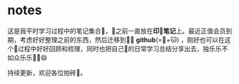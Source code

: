 # notes

这是我平时学习过程中的笔记集合📒，之前一直放在**印🐘笔记**上。最近正值会员到期，考虑好好整理之前的东西，然后迁移到 **github**(=🐙+🐱) ，刚好也可以在这个过程中好好回顾和梳理，同时也把自己的日常学习总结分享出去，独乐乐不如众乐乐😄

持续更新，欢迎各位拍砖。